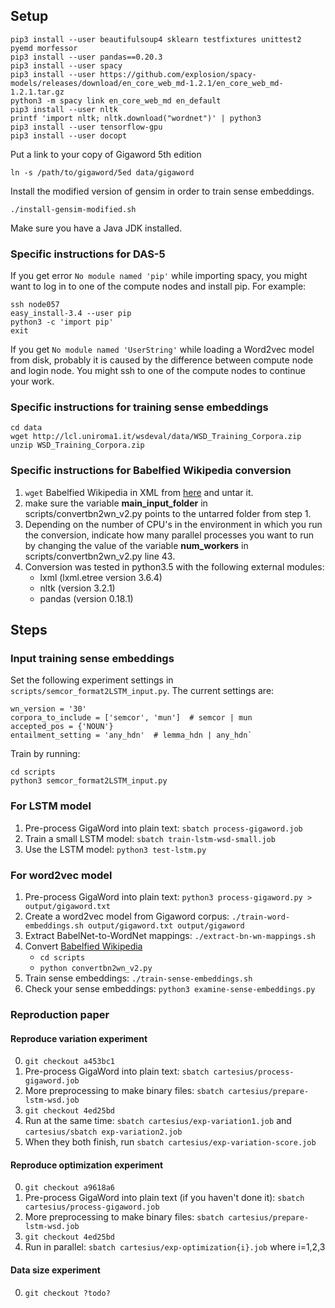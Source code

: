 
## Setup

    pip3 install --user beautifulsoup4 sklearn testfixtures unittest2 pyemd morfessor
    pip3 install --user pandas==0.20.3
    pip3 install --user spacy
    pip3 install --user https://github.com/explosion/spacy-models/releases/download/en_core_web_md-1.2.1/en_core_web_md-1.2.1.tar.gz
    python3 -m spacy link en_core_web_md en_default
    pip3 install --user nltk
    printf 'import nltk; nltk.download("wordnet")' | python3
    pip3 install --user tensorflow-gpu
    pip3 install --user docopt

Put a link to your copy of Gigaword 5th edition

    ln -s /path/to/gigaword/5ed data/gigaword

Install the modified version of gensim in order to train sense embeddings.

    ./install-gensim-modified.sh

Make sure you have a Java JDK installed.

### Specific instructions for DAS-5

If you get error `No module named 'pip'` while importing spacy, you might want
to log in to one of the compute nodes and install pip.
For example:

    ssh node057
    easy_install-3.4 --user pip
    python3 -c 'import pip'
    exit

If you get `No module named 'UserString'` while loading a Word2vec model from
disk, probably it is caused by the difference between compute node and login
node. You might ssh to one of the compute nodes to continue your work.

### Specific instructions for training sense embeddings

    cd data
    wget http://lcl.uniroma1.it/wsdeval/data/WSD_Training_Corpora.zip
    unzip WSD_Training_Corpora.zip


### Specific instructions for Babelfied Wikipedia conversion

1. `wget` Babelfied Wikipedia in XML from [here](http://lcl.uniroma1.it/babelfied-wikipedia/files/babelfied-wikipediaXML.tar.gz) and untar it.
2. make sure the variable **main_input_folder** in scripts/convertbn2wn_v2.py points to the untarred folder from step 1.
3. Depending on the number of CPU's in the environment in which you run the conversion, indicate how many parallel processes you want to run by changing the value of the variable **num_workers** in scripts/convertbn2wn_v2.py line 43.
4. Conversion was tested in python3.5 with the following external modules:
	* lxml (lxml.etree version 3.6.4)
	* nltk (version 3.2.1)
	* pandas (version 0.18.1)

## Steps

### Input training sense embeddings

Set the following experiment settings in `scripts/semcor_format2LSTM_input.py`. The current settings are:

    wn_version = '30'
    corpora_to_include = ['semcor', 'mun']  # semcor | mun
    accepted_pos = {'NOUN'}
    entailment_setting = 'any_hdn'  # lemma_hdn | any_hdn`

Train by running:

    cd scripts
    python3 semcor_format2LSTM_input.py

### For LSTM model

1. Pre-process GigaWord into plain text: `sbatch process-gigaword.job`
2. Train a small LSTM model: `sbatch train-lstm-wsd-small.job`
3. Use the LSTM model: `python3 test-lstm.py`

### For word2vec model

1. Pre-process GigaWord into plain text: `python3 process-gigaword.py > output/gigaword.txt`
1. Create a word2vec model from Gigaword corpus:
`./train-word-embeddings.sh output/gigaword.txt output/gigaword`
2. Extract BabelNet-to-WordNet mappings: `./extract-bn-wn-mappings.sh`
3. Convert [Babelfied Wikipedia](http://lcl.uniroma1.it/babelfied-wikipedia/)
	* `cd scripts`
	* `python convertbn2wn_v2.py`
4. Train sense embeddings: `./train-sense-embeddings.sh`
5. Check your sense embeddings: `python3 examine-sense-embeddings.py`

### Reproduction paper

#### Reproduce variation experiment

0. `git checkout a453bc1`
1. Pre-process GigaWord into plain text: `sbatch cartesius/process-gigaword.job`
2. More preprocessing to make binary files: `sbatch cartesius/prepare-lstm-wsd.job`
0. `git checkout 4ed25bd`
1. Run at the same time: `sbatch cartesius/exp-variation1.job` and `cartesius/sbatch exp-variation2.job`
2. When they both finish, run `sbatch cartesius/exp-variation-score.job`

#### Reproduce optimization experiment

0. `git checkout a9618a6`
1. Pre-process GigaWord into plain text (if you haven't done it): `sbatch cartesius/process-gigaword.job`
2. More preprocessing to make binary files: `sbatch cartesius/prepare-lstm-wsd.job`
3. `git checkout 4ed25bd`
4. Run in parallel: `sbatch cartesius/exp-optimization{i}.job` where i=1,2,3

#### Data size experiment

0. `git checkout ?todo?`
